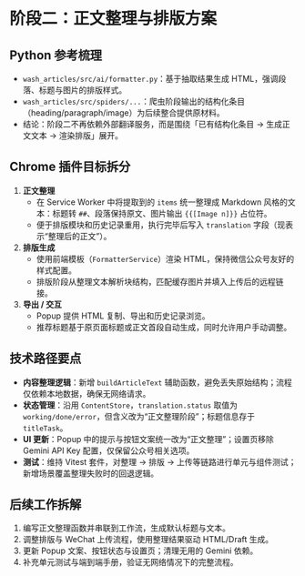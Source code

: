 # 阶段二：正文整理与排版方案

## Python 参考梳理
- `wash_articles/src/ai/formatter.py`：基于抽取结果生成 HTML，强调段落、标题与图片的排版样式。
- `wash_articles/src/spiders/...`：爬虫阶段输出的结构化条目（heading/paragraph/image）为后续整合提供原材料。
- 结论：阶段二不再依赖外部翻译服务，而是围绕「已有结构化条目 → 生成正文文本 → 渲染排版」展开。

## Chrome 插件目标拆分
1. **正文整理**
   - 在 Service Worker 中将提取到的 `items` 统一整理成 Markdown 风格的文本：标题转 `##`、段落保持原文、图片输出 `{{[Image n]}}` 占位符。
   - 便于排版模块和历史记录重用，执行完毕后写入 `translation` 字段（现表示“整理后的正文”）。
2. **排版生成**
   - 使用前端模板（`FormatterService`）渲染 HTML，保持微信公众号友好的样式配置。
   - 排版阶段从整理文本解析块结构，匹配缓存图片并填入上传后的远程链接。
3. **导出 / 交互**
   - Popup 提供 HTML 复制、导出和历史记录浏览。
   - 推荐标题基于原页面标题或正文首段自动生成，同时允许用户手动调整。

## 技术路径要点
- **内容整理逻辑**：新增 `buildArticleText` 辅助函数，避免丢失原始结构；流程仅依赖本地数据，确保无网络请求。
- **状态管理**：沿用 `ContentStore`，`translation.status` 取值为 `working/done/error`，但含义改为“正文整理阶段”；标题信息存于 `titleTask`。
- **UI 更新**：Popup 中的提示与按钮文案统一改为“正文整理”；设置页移除 Gemini API Key 配置，仅保留公众号相关选项。
- **测试**：维持 Vitest 套件，对整理 → 排版 → 上传等链路进行单元与组件测试；新增场景覆盖整理失败时的回退逻辑。

## 后续工作拆解
1. 编写正文整理函数并串联到工作流，生成默认标题与文本。
2. 调整排版与 WeChat 上传流程，使用整理结果驱动 HTML/Draft 生成。
3. 更新 Popup 文案、按钮状态与设置页；清理无用的 Gemini 依赖。
4. 补充单元测试与端到端手册，验证无网络情况下的完整流程。
